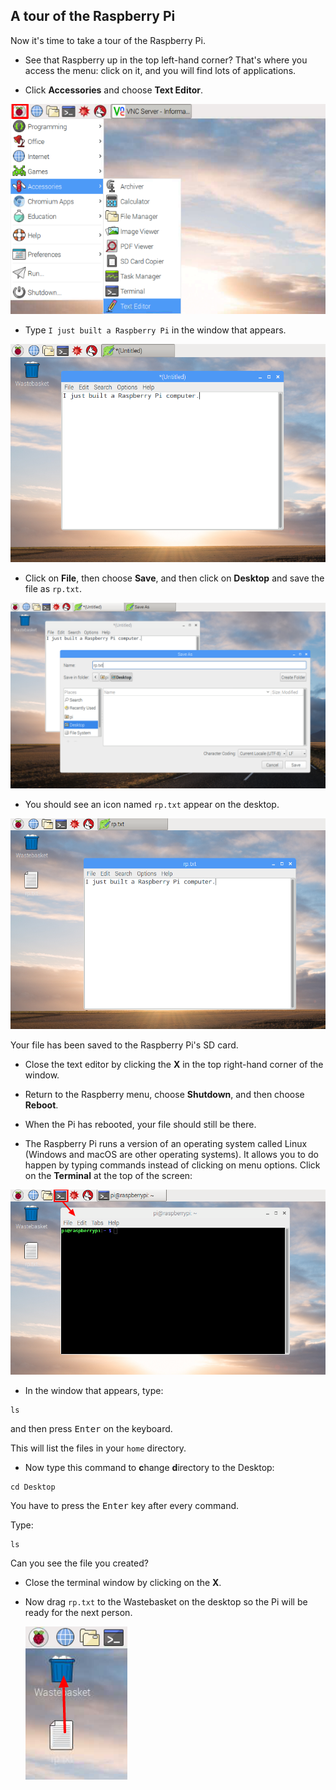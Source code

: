 ## A tour of the Raspberry Pi

Now it's time to take a tour of the Raspberry Pi.

+ See that Raspberry up in the top left-hand corner? That's where you access the menu: click on it, and you will find lots of applications.

+ Click **Accessories** and choose **Text Editor**.

![screenshot](images/pi-accessories.png)  

+ Type `I just built a Raspberry Pi` in the window that appears.

![screenshot](images/pi-text-editor.png)  

+ Click on **File**, then choose **Save**, and then click on **Desktop** and save the file as `rp.txt`.

![screenshot](images/pi-save.png)  

+ You should see an icon named `rp.txt` appear on the desktop.

![screenshot](images/pi-saved.png)  

Your file has been saved to the Raspberry Pi's SD card.

+ Close the text editor by clicking the **X** in the top right-hand corner of the window.

+ Return to the Raspberry menu, choose **Shutdown**, and then choose **Reboot**.

+ When the Pi has rebooted, your file should still be there.

+ The Raspberry Pi runs a version of an operating system called Linux (Windows and macOS are other operating systems). It allows you to do happen by typing commands instead of clicking on menu options. Click on the **Terminal** at the top of the screen:

![screenshot](images/pi-command-prompt.png)  

+ In the window that appears, type:

```
ls
```

and then press <kbd>Enter</kbd> on the keyboard.

This will list the files in your `home` directory.

+ Now type this command to **c**hange **d**irectory to the Desktop:

```
cd Desktop
```

You have to press the <kbd>Enter</kbd> key after every command.

Type:

```
ls
```

Can you see the file you created?

+ Close the terminal window by clicking on the **X**.

+ Now drag `rp.txt` to the Wastebasket on the desktop so the Pi will be ready for the next person.  

	![screenshot](images/pi-waste.png)
